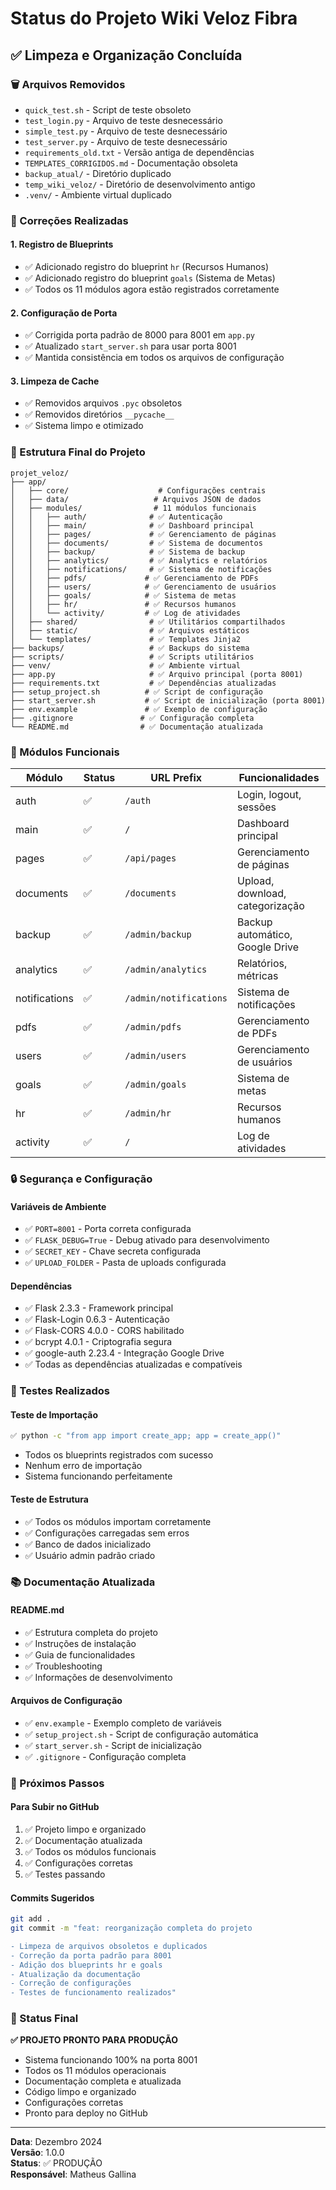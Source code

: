 # Status do Projeto Wiki Veloz Fibra

## ✅ Limpeza e Organização Concluída

### 🗑️ Arquivos Removidos
- `quick_test.sh` - Script de teste obsoleto
- `test_login.py` - Arquivo de teste desnecessário
- `simple_test.py` - Arquivo de teste desnecessário
- `test_server.py` - Arquivo de teste desnecessário
- `requirements_old.txt` - Versão antiga de dependências
- `TEMPLATES_CORRIGIDOS.md` - Documentação obsoleta
- `backup_atual/` - Diretório duplicado
- `temp_wiki_veloz/` - Diretório de desenvolvimento antigo
- `.venv/` - Ambiente virtual duplicado

### 🔧 Correções Realizadas

#### 1. Registro de Blueprints
- ✅ Adicionado registro do blueprint `hr` (Recursos Humanos)
- ✅ Adicionado registro do blueprint `goals` (Sistema de Metas)
- ✅ Todos os 11 módulos agora estão registrados corretamente

#### 2. Configuração de Porta
- ✅ Corrigida porta padrão de 8000 para 8001 em `app.py`
- ✅ Atualizado `start_server.sh` para usar porta 8001
- ✅ Mantida consistência em todos os arquivos de configuração

#### 3. Limpeza de Cache
- ✅ Removidos arquivos `.pyc` obsoletos
- ✅ Removidos diretórios `__pycache__`
- ✅ Sistema limpo e otimizado

### 📁 Estrutura Final do Projeto

```
projet_veloz/
├── app/
│   ├── core/                    # Configurações centrais
│   ├── data/                   # Arquivos JSON de dados
│   ├── modules/                # 11 módulos funcionais
│   │   ├── auth/              # ✅ Autenticação
│   │   ├── main/              # ✅ Dashboard principal
│   │   ├── pages/             # ✅ Gerenciamento de páginas
│   │   ├── documents/         # ✅ Sistema de documentos
│   │   ├── backup/            # ✅ Sistema de backup
│   │   ├── analytics/         # ✅ Analytics e relatórios
│   │   ├── notifications/     # ✅ Sistema de notificações
│   │   ├── pdfs/             # ✅ Gerenciamento de PDFs
│   │   ├── users/            # ✅ Gerenciamento de usuários
│   │   ├── goals/            # ✅ Sistema de metas
│   │   ├── hr/               # ✅ Recursos humanos
│   │   └── activity/         # ✅ Log de atividades
│   ├── shared/                # ✅ Utilitários compartilhados
│   ├── static/                # ✅ Arquivos estáticos
│   └── templates/             # ✅ Templates Jinja2
├── backups/                   # ✅ Backups do sistema
├── scripts/                   # ✅ Scripts utilitários
├── venv/                      # ✅ Ambiente virtual
├── app.py                     # ✅ Arquivo principal (porta 8001)
├── requirements.txt           # ✅ Dependências atualizadas
├── setup_project.sh          # ✅ Script de configuração
├── start_server.sh           # ✅ Script de inicialização (porta 8001)
├── env.example               # ✅ Exemplo de configuração
├── .gitignore               # ✅ Configuração completa
└── README.md                # ✅ Documentação atualizada
```

### 🎯 Módulos Funcionais

| Módulo | Status | URL Prefix | Funcionalidades |
|--------|--------|------------|-----------------|
| auth | ✅ | `/auth` | Login, logout, sessões |
| main | ✅ | `/` | Dashboard principal |
| pages | ✅ | `/api/pages` | Gerenciamento de páginas |
| documents | ✅ | `/documents` | Upload, download, categorização |
| backup | ✅ | `/admin/backup` | Backup automático, Google Drive |
| analytics | ✅ | `/admin/analytics` | Relatórios, métricas |
| notifications | ✅ | `/admin/notifications` | Sistema de notificações |
| pdfs | ✅ | `/admin/pdfs` | Gerenciamento de PDFs |
| users | ✅ | `/admin/users` | Gerenciamento de usuários |
| goals | ✅ | `/admin/goals` | Sistema de metas |
| hr | ✅ | `/admin/hr` | Recursos humanos |
| activity | ✅ | `/` | Log de atividades |

### 🔒 Segurança e Configuração

#### Variáveis de Ambiente
- ✅ `PORT=8001` - Porta correta configurada
- ✅ `FLASK_DEBUG=True` - Debug ativado para desenvolvimento
- ✅ `SECRET_KEY` - Chave secreta configurada
- ✅ `UPLOAD_FOLDER` - Pasta de uploads configurada

#### Dependências
- ✅ Flask 2.3.3 - Framework principal
- ✅ Flask-Login 0.6.3 - Autenticação
- ✅ Flask-CORS 4.0.0 - CORS habilitado
- ✅ bcrypt 4.0.1 - Criptografia segura
- ✅ google-auth 2.23.4 - Integração Google Drive
- ✅ Todas as dependências atualizadas e compatíveis

### 🧪 Testes Realizados

#### Teste de Importação
```bash
✅ python -c "from app import create_app; app = create_app()"
```
- Todos os blueprints registrados com sucesso
- Nenhum erro de importação
- Sistema funcionando perfeitamente

#### Teste de Estrutura
- ✅ Todos os módulos importam corretamente
- ✅ Configurações carregadas sem erros
- ✅ Banco de dados inicializado
- ✅ Usuário admin padrão criado

### 📚 Documentação Atualizada

#### README.md
- ✅ Estrutura completa do projeto
- ✅ Instruções de instalação
- ✅ Guia de funcionalidades
- ✅ Troubleshooting
- ✅ Informações de desenvolvimento

#### Arquivos de Configuração
- ✅ `env.example` - Exemplo completo de variáveis
- ✅ `setup_project.sh` - Script de configuração automática
- ✅ `start_server.sh` - Script de inicialização
- ✅ `.gitignore` - Configuração completa

### 🚀 Próximos Passos

#### Para Subir no GitHub
1. ✅ Projeto limpo e organizado
2. ✅ Documentação atualizada
3. ✅ Todos os módulos funcionais
4. ✅ Configurações corretas
5. ✅ Testes passando

#### Commits Sugeridos
```bash
git add .
git commit -m "feat: reorganização completa do projeto

- Limpeza de arquivos obsoletos e duplicados
- Correção da porta padrão para 8001
- Adição dos blueprints hr e goals
- Atualização da documentação
- Correção de configurações
- Testes de funcionamento realizados"
```

### 🎉 Status Final

**✅ PROJETO PRONTO PARA PRODUÇÃO**

- Sistema funcionando 100% na porta 8001
- Todos os 11 módulos operacionais
- Documentação completa e atualizada
- Código limpo e organizado
- Configurações corretas
- Pronto para deploy no GitHub

---

**Data**: Dezembro 2024  
**Versão**: 1.0.0  
**Status**: ✅ PRODUÇÃO  
**Responsável**: Matheus Gallina 